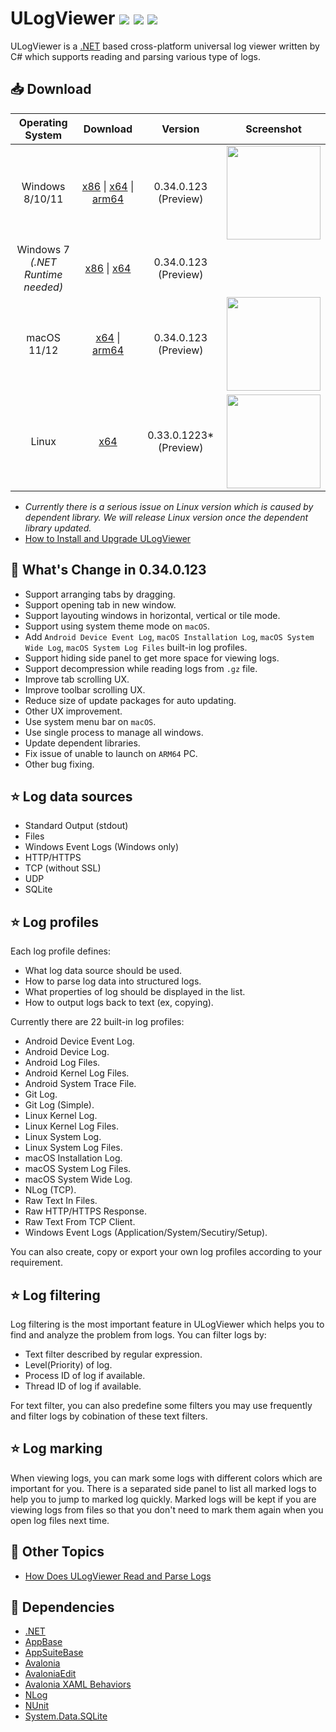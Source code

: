 # ULogViewer [![](https://img.shields.io/github/release-date-pre/carina-studio/ULogViewer?style=flat-square)](https://github.com/carina-studio/ULogViewer/releases/tag/0.33.0.1223) [![](https://img.shields.io/github/last-commit/carina-studio/ULogViewer?style=flat-square)](https://github.com/carina-studio/ULogViewer/commits/master) [![](https://img.shields.io/github/license/carina-studio/ULogViewer?style=flat-square)](https://github.com/carina-studio/ULogViewer/blob/master/LICENSE)

ULogViewer is a [.NET](https://dotnet.microsoft.com/) based cross-platform universal log viewer written by C# which supports reading and parsing various type of logs.

## 📥 Download

Operating System                      | Download | Version | Screenshot
:------------------------------------:|:--------:|:-------:|:----------:
Windows 8/10/11                       |[x86](https://github.com/carina-studio/ULogViewer/releases/download/0.34.0.123/ULogViewer-0.34.0.123-win-x86.zip) &#124; [x64](https://github.com/carina-studio/ULogViewer/releases/download/0.34.0.123/ULogViewer-0.34.0.123-win-x64.zip)  &#124; [arm64](https://github.com/carina-studio/ULogViewer/releases/download/0.34.0.123/ULogViewer-0.34.0.123-win-arm64.zip)|0.34.0.123 (Preview)|[<img src="https://carina-studio.github.io/ULogViewer/Screenshots/Screenshot_Windows_Thumb.png" width="150"/>](https://carina-studio.github.io/ULogViewer/Screenshots/Screenshot_Windows.png)
Windows 7<br/>*(.NET Runtime needed)* |[x86](https://github.com/carina-studio/ULogViewer/releases/download/0.34.0.123/ULogViewer-0.34.0.123-win-x86-fx-dependent.zip) &#124; [x64](https://github.com/carina-studio/ULogViewer/releases/download/0.34.0.123/ULogViewer-0.34.0.123-win-x64-fx-dependent.zip)|0.34.0.123 (Preview)|
macOS 11/12                           |[x64](https://github.com/carina-studio/ULogViewer/releases/download/0.34.0.123/ULogViewer-0.34.0.123-osx-x64.zip) &#124; [arm64](https://github.com/carina-studio/ULogViewer/releases/download/0.34.0.123/ULogViewer-0.34.0.123-osx-arm64.zip)|0.34.0.123 (Preview)|[<img src="https://carina-studio.github.io/ULogViewer/Screenshots/Screenshot_macOS_Thumb.png" width="150"/>](https://carina-studio.github.io/ULogViewer/Screenshots/Screenshot_macOS.png)
Linux                                 |[x64](https://github.com/carina-studio/ULogViewer/releases/download/0.33.0.1223/ULogViewer-0.33.0.1223-linux-x64.zip)|0.33.0.1223* (Preview)|[<img src="https://carina-studio.github.io/ULogViewer/Screenshots/Screenshot_Ubuntu_Thumb.png" width="150"/>](https://carina-studio.github.io/ULogViewer/Screenshots/Screenshot_Ubuntu.png)

- *Currently there is a serious issue on Linux version which is caused by dependent library. We will release Linux version once the dependent library updated.*
- [How to Install and Upgrade ULogViewer](https://carina-studio.github.io/ULogViewer/installation_and_upgrade.html)

## 📣 What's Change in 0.34.0.123
- Support arranging tabs by dragging.
- Support opening tab in new window.
- Support layouting windows in horizontal, vertical or tile mode.
- Support using system theme mode on ```macOS```.
- Add ```Android Device Event Log```, ```macOS Installation Log```, ```macOS System Wide Log```, ```macOS System Log Files``` built-in log profiles.
- Support hiding side panel to get more space for viewing logs.
- Support decompression while reading logs from ```.gz``` file.
- Improve tab scrolling UX.
- Improve toolbar scrolling UX.
- Reduce size of update packages for auto updating.
- Other UX improvement.
- Use system menu bar on ```macOS```.
- Use single process to manage all windows.
- Update dependent libraries.
- Fix issue of unable to launch on ```ARM64``` PC.
- Other bug fixing.

## ⭐ Log data sources
- Standard Output (stdout)
- Files
- Windows Event Logs (Windows only)
- HTTP/HTTPS
- TCP (without SSL)
- UDP
- SQLite

## ⭐ Log profiles
Each log profile defines:
- What log data source should be used.
- How to parse log data into structured logs.
- What properties of log should be displayed in the list.
- How to output logs back to text (ex, copying).

Currently there are 22 built-in log profiles:
- Android Device Event Log.
- Android Device Log.
- Android Log Files.
- Android Kernel Log Files.
- Android System Trace File.
- Git Log.
- Git Log (Simple).
- Linux Kernel Log.
- Linux Kernel Log Files.
- Linux System Log.
- Linux System Log Files.
- macOS Installation Log.
- macOS System Log Files.
- macOS System Wide Log.
- NLog (TCP).
- Raw Text In Files.
- Raw HTTP/HTTPS Response.
- Raw Text From TCP Client.
- Windows Event Logs (Application/System/Secutiry/Setup).

You can also create, copy or export your own log profiles according to your requirement.

## ⭐ Log filtering
Log filtering is the most important feature in ULogViewer which helps you to find and analyze the problem from logs.
You can filter logs by:
- Text filter described by regular expression.
- Level(Priority) of log.
- Process ID of log if available.
- Thread ID of log if available.

For text filter, you can also predefine some filters you may use frequently and filter logs by cobination of these text filters.

## ⭐ Log marking
When viewing logs, you can mark some logs with different colors which are important for you. There is a separated side panel to list all marked logs to help you to jump to marked log quickly.
Marked logs will be kept if you are viewing logs from files so that you don't need to mark them again when you open log files next time.

## 📔 Other Topics
- [How Does ULogViewer Read and Parse Logs](https://carina-studio.github.io/ULogViewer/logs_reading_flow.html)

## 🤝 Dependencies
- [.NET](https://dotnet.microsoft.com/)
- [AppBase](https://github.com/carina-studio/AppBase)
- [AppSuiteBase](https://github.com/carina-studio/AppSuiteBase)
- [Avalonia](https://github.com/AvaloniaUI/Avalonia)
- [AvaloniaEdit](https://github.com/AvaloniaUI/AvaloniaEdit)
- [Avalonia XAML Behaviors](https://github.com/wieslawsoltes/AvaloniaBehaviors)
- [NLog](https://github.com/NLog/NLog)
- [NUnit](https://github.com/nunit/nunit)
- [System.Data.SQLite](https://system.data.sqlite.org/)
